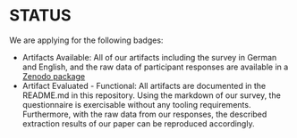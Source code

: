 # STATUS
We are applying for the following badges:
- Artifacts Available: All of our artifacts including the survey in German and English, and the raw data of participant responses are available in a [Zenodo package](https://zenodo.org/doi/10.5281/zenodo.12529996)
- Artifact Evaluated - Functional: All artifacts are documented in the README.md in this repository. Using the markdown of our survey, the questionnaire is exercisable without any tooling requirements. Furthermore, with the raw data from our responses, the described extraction results of our paper can be reproduced accordingly. 